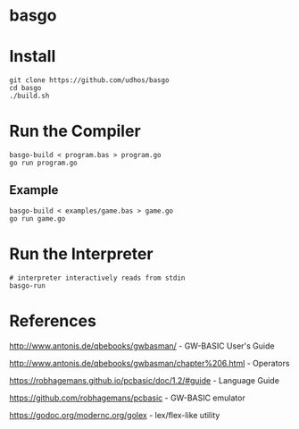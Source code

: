 # basgo

# Install

    git clone https://github.com/udhos/basgo
    cd basgo
    ./build.sh

# Run the Compiler

    basgo-build < program.bas > program.go
    go run program.go

## Example

    basgo-build < examples/game.bas > game.go
    go run game.go

# Run the Interpreter

    # interpreter interactively reads from stdin
    basgo-run

# References

http://www.antonis.de/qbebooks/gwbasman/ - GW-BASIC User's Guide

http://www.antonis.de/qbebooks/gwbasman/chapter%206.html - Operators

https://robhagemans.github.io/pcbasic/doc/1.2/#guide - Language Guide

https://github.com/robhagemans/pcbasic - GW-BASIC emulator

https://godoc.org/modernc.org/golex - lex/flex-like utility
